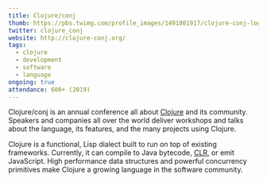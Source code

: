 ```yaml
---
title: Clojure/conj
thumb: https://pbs.twimg.com/profile_images/1491801917/clojure-conj-logo-square_400x400.png
twitter: clojure_conj
website: http://clojure-conj.org/
tags:
  - clojure
  - development
  - software
  - language
ongoing: true
attendance: 600+ (2019)
---
```


Clojure/conj is an annual conference all about [Clojure](https://clojure.org/) and its community. Speakers and companies all over the world deliver workshops and talks about the language, its features, and the many projects using Clojure.
<!-- more -->
Clojure is a functional, Lisp dialect built to run on top of existing frameworks. Currently, it can compile to Java bytecode, [CLR](https://docs.microsoft.com/en-us/dotnet/standard/clr), or emit JavaScript. High performance data structures and powerful concurrency primitives make Clojure a growing language in the software community.
